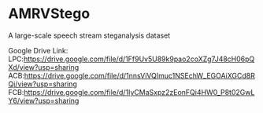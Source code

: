 # AMRVStego
A large-scale speech stream steganalysis dataset

Google Drive Link: 
  LPC:https://drive.google.com/file/d/1Ff9Uv5U89k9pao2coXZg7J48cH06pQXd/view?usp=sharing
  ACB:https://drive.google.com/file/d/1nnsViVQImuc1NSEchW_EGOAiXGCd8RQj/view?usp=sharing
  FCB:https://drive.google.com/file/d/1IyCMaSxpz2zEonFQi4HW0_P8t02GwLY6/view?usp=sharing
  
